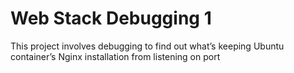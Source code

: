 # Web Stack Debugging 1

This project involves debugging to find out what’s keeping Ubuntu container’s Nginx installation from listening on port 
